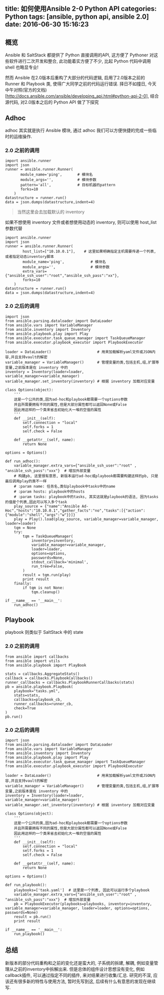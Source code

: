title: 如何使用Ansible 2-0 Python API
categories: Python
tags: [ansible, python api, ansible 2.0]
date: 2016-06-30 15:16:23
---
## 概览
Ansible 和 SaltStack 都提供了 Python 直接调用的API, 这方便了 Pythoner 对这些软件进行二次开发和整合, 此功能着实方便了不少, 比起 Python 代码中调用 shell 也略显专业!

然而 Ansible 在2.0版本后重构了大部分的代码逻辑, 启用了2.0版本之前的 Runner 和 Playbook 类, 使得广大同学之前的代码运行错误. 择日不如撞日, 今天中午对照(官方的文档)[http://docs.ansible.com/ansible/developing_api.html#python-api-2-0], 结合源代码, 对2.0版本之后的 Python API 做了下探究

## Adhoc
adhoc 其实就是执行 Ansible 模块, 通过 adhoc 我们可以方便快捷的完成一些临时的运维操作.

### 2.0 之前的调用
```
import ansible.runner
import json
runner = ansible.runner.Runner(
       module_name='ping',       # 模块名
       module_args='',           # 模块参数
       pattern='all',            # 目标机器的pattern
       forks=10             
    )
datastructure = runner.run()
data = json.dumps(datastructure,indent=4)
```
> 当然这里会去加载默认的 inventory

如果不想使用 inventory 文件或者想使用动态的 inventory, 则可以使用 host_list 参数代替
```
import ansible.runner
import json
runner = ansible.runner.Runner(
        host_list=["10.10.0.1"],    # 这里如果明确指定主机需要传递一个列表, 或者指定动态inventory脚本
        module_name='ping',            # 模块名
        module_args='',                # 模块参数
        extra_vars={"ansible_ssh_user":"root","ansible_ssh_pass":"xx"},
        forks=10
    )
datastructure = runner.run()
data = json.dumps(datastructure,indent=4)
```

### 2.0 之后的调用
```
import json
from ansible.parsing.dataloader import DataLoader
from ansible.vars import VariableManager
from ansible.inventory import Inventory
from ansible.playbook.play import Play
from ansible.executor.task_queue_manager import TaskQueueManager
from ansible.executor.playbook_executor import PlaybookExecutor

loader = DataLoader()                     # 用来加载解析yaml文件或JSON内容,并且支持vault的解密
variable_manager = VariableManager()      # 管理变量的类,包括主机,组,扩展等变量,之前版本是在 inventory 中的
inventory = Inventory(loader=loader, variable_manager=variable_manager)
variable_manager.set_inventory(inventory) # 根据 inventory 加载对应变量

class Options(object):
    '''
    这是一个公共的类,因为ad-hoc和playbook都需要一个options参数
    并且所需要拥有不同的属性,但是大部分属性都可以返回None或False
    因此用这样的一个类来省去初始化大一堆的空值的属性
    '''
    def __init__(self):
        self.connection = "local"  
        self.forks = 1
        self.check = False

    def __getattr__(self, name):
        return None

options = Options()

def run_adhoc():
    variable_manager.extra_vars={"ansible_ssh_user":"root" , "ansible_ssh_pass":"xxx"}  # 增加外部变量
    # 构建pb, 这里很有意思, 新版本运行ad-hoc或playbook都需要构建这样的pb, 只是最后调用play的类不一样
    # :param name: 任务名,类似playbook中tasks中的name
    # :param hosts: playbook中的hosts
    # :param tasks: playbook中的tasks, 其实这就是playbook的语法, 因为tasks的值是个列表,因此可以写入多个task
    play_source = {"name":"Ansible Ad-Hoc","hosts":"10.10.0.1","gather_facts":"no","tasks":[{"action":{"module":"shell","args":"w"}}]}
    play = Play().load(play_source, variable_manager=variable_manager, loader=loader)
    tqm = None
    try:
        tqm = TaskQueueManager(
            inventory=inventory,
            variable_manager=variable_manager,
            loader=loader,
            options=options,
            passwords=None,
            stdout_callback='minimal',
            run_tree=False,
        )
        result = tqm.run(play)
        print result
    finally:
        if tqm is not None:
            tqm.cleanup()

if __name__ == '__main__':
    run_adhoc()
```

## Playbook
playbook 则类似于 SaltStack 中的 state

### 2.0 之前的调用
```
from ansible import callbacks
from ansible import utils
from ansible.playbook import PlayBook

stats = callbacks.AggregateStats()
callback = callbacks.PlaybookCallbacks()
runner_callbacks = callbacks.PlaybookRunnerCallbacks(stats)
pb = ansible.playbook.PlayBook(
    playbook="tasks.yml",
    stats=stats,
    callbacks=playbook_cb,
    runner_callbacks=runner_cb,
    check=True
)
pb.run()
```

### 2.0 之后的调用
```
import json
from ansible.parsing.dataloader import DataLoader
from ansible.vars import VariableManager
from ansible.inventory import Inventory
from ansible.playbook.play import Play
from ansible.executor.task_queue_manager import TaskQueueManager
from ansible.executor.playbook_executor import PlaybookExecutor

loader = DataLoader()                     # 用来加载解析yaml文件或JSON内容,并且支持vault的解密
variable_manager = VariableManager()      # 管理变量的类,包括主机,组,扩展等变量,之前版本是在 inventory 中的
inventory = Inventory(loader=loader, variable_manager=variable_manager)
variable_manager.set_inventory(inventory) # 根据 inventory 加载对应变量

class Options(object):
    '''
    这是一个公共的类,因为ad-hoc和playbook都需要一个options参数
    并且所需要拥有不同的属性,但是大部分属性都可以返回None或False
    因此用这样的一个类来省去初始化大一堆的空值的属性
    '''
    def __init__(self):
        self.connection = "local"  
        self.forks = 1
        self.check = False

    def __getattr__(self, name):
        return None

options = Options()

def run_playbook():
    playbooks=['task.yaml']  # 这里是一个列表, 因此可以运行多个playbook
    variable_manager.extra_vars={"ansible_ssh_user":"root" , "ansible_ssh_pass":"xxx"}  # 增加外部变量
    pb = PlaybookExecutor(playbooks=playbooks, inventory=inventory, variable_manager=variable_manager, loader=loader, options=options, passwords=None)
    result = pb.run()
    print result

if __name__ == '__main__':
    run_playbook()
```

## 总结
新版本的部分代码重构和之前的变化还是蛮大的, 子系统的拆建, 解耦, 例如变量管理从之前的inventory中拆解出来. 但是总体的组件设计思想没有变化, 例如callback插件, 可以通过指定不同的插件, 来对结果进行收集/汇总.
研究的不深, 应该还有很多新的特性与使用方法, 暂时先写到这, 后续有什么有意思的发现在继续写.









</br>
